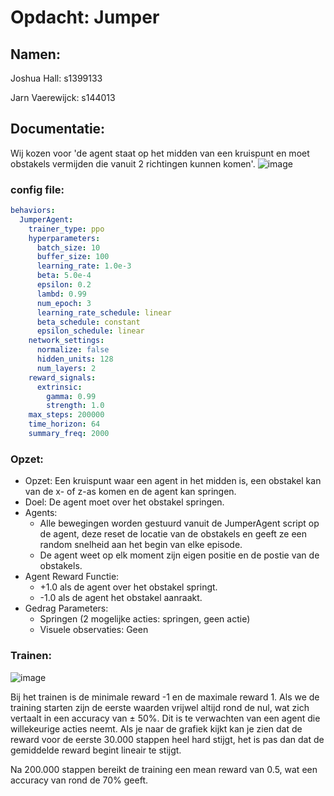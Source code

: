 # Opdacht: Jumper
## Namen:
Joshua Hall: s1399133 

Jarn Vaerewijck: s144013

## Documentatie:
Wij kozen voor 'de agent staat op het midden van een kruispunt en moet obstakels vermijden die vanuit 2 richtingen kunnen komen'.
![image](https://github.com/AP-IT-GH/jumper-assignment-VinsiGit/assets/40694625/15dd3464-4ee7-4458-8360-58bb3a6aacb2)


### config file:
```yaml
behaviors:
  JumperAgent:
    trainer_type: ppo
    hyperparameters:
      batch_size: 10
      buffer_size: 100
      learning_rate: 1.0e-3
      beta: 5.0e-4
      epsilon: 0.2
      lambd: 0.99
      num_epoch: 3
      learning_rate_schedule: linear
      beta_schedule: constant
      epsilon_schedule: linear
    network_settings:
      normalize: false
      hidden_units: 128
      num_layers: 2
    reward_signals:
      extrinsic:
        gamma: 0.99
        strength: 1.0
    max_steps: 200000
    time_horizon: 64
    summary_freq: 2000
```
### Opzet:
- Opzet: Een kruispunt waar een agent in het midden is, een obstakel kan van de x- of z-as komen en de agent kan springen.
- Doel: De agent moet over het obstakel springen.
- Agents:
  - Alle bewegingen worden gestuurd vanuit de JumperAgent script op de agent, deze reset de locatie van de obstakels en geeft ze een random snelheid aan het begin van elke episode.
  - De agent weet op elk moment zijn eigen positie en de postie van de obstakels.
- Agent Reward Functie:
  - +1.0 als de agent over het obstakel springt.
  - -1.0 als de agent het obstakel aanraakt.
- Gedrag Parameters:
  - Springen (2 mogelijke acties: springen, geen actie)
  - Visuele observaties: Geen

### Trainen:

![image](https://github.com/AP-IT-GH/jumper-assignment-VinsiGit/assets/40694625/40bcbf4c-e151-4ea2-a99f-8a742cd55fe4)


Bij het trainen is de minimale reward -1 en de maximale reward 1.
Als we de training starten zijn de eerste waarden vrijwel altijd rond de nul, wat zich vertaalt in een accuracy van ± 50%.
Dit is te verwachten van een agent die willekeurige acties neemt.
Als je naar de grafiek kijkt kan je zien dat de reward voor de eerste 30.000 stappen heel hard stijgt, het is pas dan dat de gemiddelde reward begint lineair te stijgt.

Na 200.000 stappen bereikt de training een mean reward van 0.5, wat een accuracy van rond de 70% geeft.



